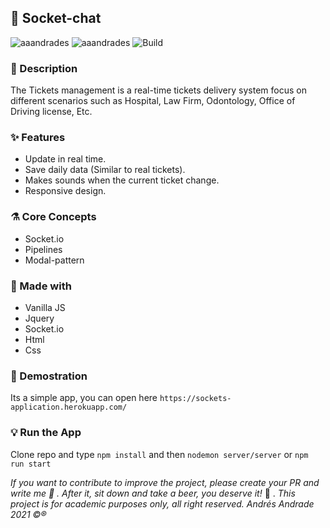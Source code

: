 ## :rocket: Socket-chat

![aaandrades](https://img.shields.io/badge/-Frontend-orange)
![aaandrades](https://img.shields.io/badge/-Backend-blue)
![Build](https://img.shields.io/badge/-Working-brightgreen)

### :memo: Description
The Tickets management is a real-time tickets delivery system focus on different scenarios such as Hospital, Law Firm, Odontology, Office of Driving license, Etc.

### :sparkles: Features
- Update in real time.
- Save daily data (Similar to real tickets).
- Makes sounds when the current ticket change.
- Responsive design.
### :alembic: Core Concepts

- Socket.io
- Pipelines
- Modal-pattern
### :construction: Made with
- Vanilla JS
- Jquery
- Socket.io
- Html
- Css

### :hammer: Demostration
Its a simple app, you can open here ```https://sockets-application.herokuapp.com/```

### :bulb: Run the App
Clone repo and type ```npm install``` and then ```nodemon server/server``` or ```npm run start```

*If you want to contribute to improve the project, please create your PR and write me :speech_balloon: . After it, sit down and take a beer, you deserve it!* :beers: .
*This project is for academic purposes only, all right reserved. Andrés Andrade 2021 :copyright::registered:*
